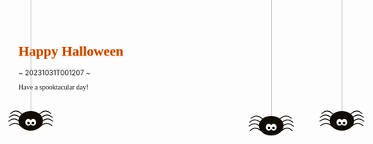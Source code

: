 # Happy Halloween 👻 🎃 

~ 20231031T001207 ~
<div class="halloween"> 
Have a spooktacular day!
</div>
<link rel="preconnect" href="https://fonts.googleapis.com">
<link rel="preconnect" href="https://fonts.gstatic.com" crossorigin>
<link href="https://fonts.googleapis.com/css2?family=Creepster&display=swap" rel="stylesheet">

<style>
[class*="spider"] {
  position: absolute;
  height: 40px;
  width: 50px;
  z-index:1000;
  -moz-border-radius: 50%;
  -webkit-border-radius: 50%;
  border-radius: 50%;
  margin: 40px 0 0 0;
  background: #110D04;
}
[class*="halloween"]{
  font-family: 'Eater', cursive;
}
[class*="spider"] *, [class*="spider"]:before, [class*="spider"]:after, [class*="spider"] :after, [class*="spider"] :before {
  position: absolute;
  content: "";
}
[class*="spider"]:before {
  width: 1px;
  background: #AAAAAA;
  left: 50%;
  top: -320px;
  height: 320px;
}
[class*="spider"] .eye {
  top: 16px;
  height: 14px;
  width: 12px;
  background: #FFFFFF;
  -moz-border-radius: 50%;
  -webkit-border-radius: 50%;
  border-radius: 50%;
}
[class*="spider"] .eye:after {
  top: 6px;
  height: 5px;
  width: 5px;
  -moz-border-radius: 50%;
  -webkit-border-radius: 50%;
  border-radius: 50%;
  background: black;
}
[class*="spider"] .eye.left {
  left: 14px;
}
[class*="spider"] .eye.left:after {
  right: 3px;
}
[class*="spider"] .eye.right {
  right: 14px;
}
[class*="spider"] .eye.right:after {
  left: 3px;
}
[class*="spider"] .leg {
  top: 6px;
  height: 12px;
  width: 14px;
  border-top: 2px solid #110D04;
  border-left: 1px solid transparent;
  border-right: 1px solid transparent;
  border-bottom: 1px solid transparent;
  z-index: -1;
}
[class*="spider"] .leg.left {
  left: -8px;
  -moz-transform-origin: top right;
  -ms-transform-origin: top right;
  -webkit-transform-origin: top right;
  transform-origin: top right;
  -moz-transform: rotate(36deg) skewX(-20deg);
  -ms-transform: rotate(36deg) skewX(-20deg);
  -webkit-transform: rotate(36deg) skewX(-20deg);
  transform: rotate(36deg) skewX(-20deg);
  border-left: 2px solid #110D04;
  -moz-border-radius: 60% 0 0 0;
  -webkit-border-radius: 60%;
  border-radius: 60% 0 0 0;
  -moz-animation: legs-wriggle-left 1s 0s infinite;
  -webkit-animation: legs-wriggle-left 1s 0s infinite;
  animation: legs-wriggle-left 1s 0s infinite;
}
[class*="spider"] .leg.right {
  right: -8px;
  -moz-transform-origin: top left;
  -ms-transform-origin: top left;
  -webkit-transform-origin: top left;
  transform-origin: top left;
  -moz-transform: rotate(-36deg) skewX(20deg);
  -ms-transform: rotate(-36deg) skewX(20deg);
  -webkit-transform: rotate(-36deg) skewX(20deg);
  transform: rotate(-36deg) skewX(20deg);
  border-right: 2px solid #110D04;
  -moz-border-radius: 0 60% 0 0;
  -webkit-border-radius: 0;
  border-radius: 0 60% 0 0;
  -moz-animation: legs-wriggle-right 1s 0.2s infinite;
  -webkit-animation: legs-wriggle-right 1s 0.2s infinite;
  animation: legs-wriggle-right 1s 0.2s infinite;
}
[class*="spider"] .leg:nth-of-type(2) {
  top: 14px;
  left: -11px;
  -moz-animation: legs-wriggle-left 1s 0.8s infinite;
  -webkit-animation: legs-wriggle-left 1s 0.8s infinite;
  animation: legs-wriggle-left 1s 0.8s infinite;
}
[class*="spider"] .leg:nth-of-type(3) {
  top: 22px;
  left: -12px;
  -moz-animation: legs-wriggle-left 1s 0.2s infinite;
  -webkit-animation: legs-wriggle-left 1s 0.2s infinite;
  animation: legs-wriggle-left 1s 0.2s infinite;
}
[class*="spider"] .leg:nth-of-type(4) {
  top: 31px;
  left: -10px;
}
[class*="spider"] .leg:nth-of-type(6) {
  top: 14px;
  right: -11px;
}
[class*="spider"] .leg:nth-of-type(7) {
  top: 22px;
  right: -12px;
}
[class*="spider"] .leg:nth-of-type(8) {
  top: 31px;
  right: -10px;
  -moz-animation: legs-wriggle-right 1s 0.3s infinite;
  -webkit-animation: legs-wriggle-right 1s 0.3s infinite;
  animation: legs-wriggle-right 1s 0.3s infinite;
}
.spider_4 {
  right: 20%;
  margin-top: 50px;
}
.spider_5 {
  right: 5%;
}
h1 {
  font-family: 'Creepster', cursive;
  color: #111111;
  -moz-animation: flicker 4s 0s infinite;
  -webkit-animation: flicker 4s 0s infinite;
  animation: flicker 4s 0s infinite;
}
@-moz-keyframes flicker {
  0%, 6%, 12% {
    text-shadow: none;
    color: #111111;
  }
  3%, 9% {
    text-shadow: 0 0 8px rgba(250, 103, 1, 0.6);
    color: #fa6701;
  }
  60% {
    text-shadow: 0 0 8px rgba(250, 103, 1, 0.6), 0 0 16px rgba(250, 103, 1, 0.4), 0 0 20px rgba(255, 0, 84, 0.2), 0 0 22px rgba(255, 0, 84, 0.1);
    color: #fa6701;
  }
  100% {
    text-shadow: 0 0 8px rgba(250, 103, 1, 0.6), 0 0 16px rgba(250, 103, 1, 0.4), 0 0 20px rgba(255, 0, 84, 0.2), 0 0 22px rgba(255, 0, 84, 0.1);
    color: #fa6701;
  }
}
@-webkit-keyframes flicker {
  0%, 6%, 12% {
    text-shadow: none;
    color: #111111;
  }
  3%, 9% {
    text-shadow: 0 0 8px rgba(250, 103, 1, 0.6);
    color: #fa6701;
  }
  60% {
    text-shadow: 0 0 8px rgba(250, 103, 1, 0.6), 0 0 16px rgba(250, 103, 1, 0.4), 0 0 20px rgba(255, 0, 84, 0.2), 0 0 22px rgba(255, 0, 84, 0.1);
    color: #fa6701;
  }
  100% {
    text-shadow: 0 0 8px rgba(250, 103, 1, 0.6), 0 0 16px rgba(250, 103, 1, 0.4), 0 0 20px rgba(255, 0, 84, 0.2), 0 0 22px rgba(255, 0, 84, 0.1);
    color: #fa6701;
  }
}
@keyframes flicker {
  0%, 6%, 12% {
    text-shadow: none;
    color: #111111;
  }
  3%, 9% {
    text-shadow: 0 0 8px rgba(250, 103, 1, 0.6);
    color: #fa6701;
  }
  60% {
    text-shadow: 0 0 8px rgba(250, 103, 1, 0.6), 0 0 16px rgba(250, 103, 1, 0.4), 0 0 20px rgba(255, 0, 84, 0.2), 0 0 22px rgba(255, 0, 84, 0.1);
    color: #fa6701;
  }
  100% {
    text-shadow: 0 0 8px rgba(250, 103, 1, 0.6), 0 0 16px rgba(250, 103, 1, 0.4), 0 0 20px rgba(255, 0, 84, 0.2), 0 0 22px rgba(255, 0, 84, 0.1);
    color: #fa6701;
  }
}
</style>

<div class="halloween">
<div class='spider_0'>
  <div class='eye left'></div>
  <div class='eye right'></div>
  <span class='leg left'></span>
  <span class='leg left'></span>
  <span class='leg left'></span>
  <span class='leg left'></span>
  <span class='leg right'></span>
  <span class='leg right'></span>
  <span class='leg right'></span>
  <span class='leg right'></span>
</div>
<div class='spider_4'>
  <div class='eye left'></div>
  <div class='eye right'></div>
  <span class='leg left'></span>
  <span class='leg left'></span>
  <span class='leg left'></span>
  <span class='leg left'></span>
  <span class='leg right'></span>
  <span class='leg right'></span>
  <span class='leg right'></span>
  <span class='leg right'></span>
</div>
<div class='spider_5'>
  <div class='eye left'></div>
  <div class='eye right'></div>
  <span class='leg left'></span>
  <span class='leg left'></span>
  <span class='leg left'></span>
  <span class='leg left'></span>
  <span class='leg right'></span>
  <span class='leg right'></span>
  <span class='leg right'></span>
  <span class='leg right'></span>
</div>
